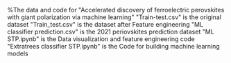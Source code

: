 %The data and code for "Accelerated discovery of ferroelectric perovskites with giant polarization via machine learning"
"Train-test.csv" is the original dataset
"Train_test.csv" is the dataset after Feature engineering
"ML classifier prediction.csv" is the 2021 periovskites prediction dataset
"ML STP.ipynb" is the Data visualization and feature engineering code
"Extratrees classifier STP.ipynb" is the Code for building machine learning models
